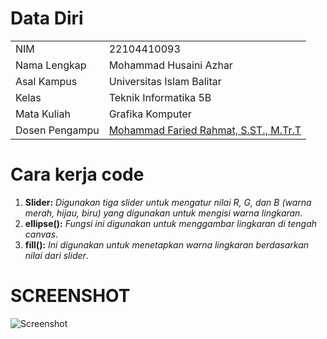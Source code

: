 # Data Diri

|  |  |
|--|--|
| NIM | 22104410093 |
| Nama Lengkap | Mohammad Husaini Azhar |
| Asal Kampus | Universitas Islam Balitar |
| Kelas | Teknik Informatika 5B |
| Mata Kuliah | Grafika Komputer |
| Dosen Pengampu | [Mohammad Faried Rahmat, S.ST., M.Tr.T](https://github.com/fariedrahmat) |

# Cara kerja code
1. **Slider:** *Digunakan tiga slider untuk mengatur nilai R, G, dan B (warna merah, hijau, biru) yang digunakan untuk mengisi warna lingkaran*.
2. **ellipse():** *Fungsi ini digunakan untuk menggambar lingkaran di tengah canvas*.
3. **fill():** *Ini digunakan untuk menetapkan warna lingkaran berdasarkan nilai dari slider*.

# SCREENSHOT
![Screenshot](https://github.com/user-attachments/assets/ec3b79e2-cbf3-46aa-8488-9701ad89f656)
